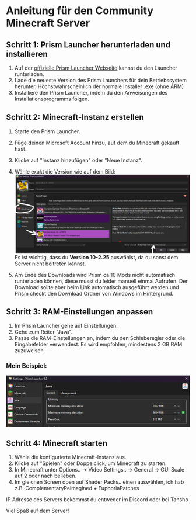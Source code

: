 # Anleitung für den Community Minecraft Server

## Schritt 1: Prism Launcher herunterladen und installieren
1. Auf der [offizielle Prism Launcher Webseite](https://prismlauncher.org/) kannst du den Launcher runterladen.
2. Lade die neueste Version des Prism Launchers für dein Betriebssystem herunter. Höchstwahrscheinlich der normale Installer .exe (ohne ARM)
3. Installiere den Prism Launcher, indem du den Anweisungen des Installationsprogramms folgen.

## Schritt 2: Minecraft-Instanz erstellen
1. Starte den Prism Launcher.
2. Füge deinen Microsoft Account hinzu, auf dem du Minecraft gekauft hast.
3. Klicke auf "Instanz hinzufügen" oder "Neue Instanz".
4. Wähle exakt die Version wie auf dem Bild:
![Minecraft Version Auswahl](./assets/MCversion.png)
Es ist wichtig, dass du **Version 10-2.25** auswählst, da du sonst dem Server nicht beitreten kannst.

5. Am Ende des Downloads wird Prism ca 10 Mods nicht automatisch runterladen können, diese musst du leider manuell einmal Aufrufen.
Der Download sollte aber beim Link automatisch ausgeführt werden und Prism checkt den Download Ordner von Windows im Hintergrund.

## Schritt 3: RAM-Einstellungen anpassen
1. Im Prism Launcher gehe auf Einstellungen.
2. Gehe zum Reiter "Java".
3. Passe die RAM-Einstellungen an, indem du den Schieberegler oder die Eingabefelder verwendest. Es wird empfohlen, mindestens 2 GB RAM zuzuweisen.
### Mein Beispiel:
![Minecraft Ram Verteilung](./assets/MCRam.png)

## Schritt 4: Minecraft starten
1. Wähle die konfigurierte Minecraft-Instanz aus.
2. Klicke auf "Spielen" oder Doppelclick, um Minecraft zu starten.
3. In Minecraft unter Options.. ->  Video Settings.. -> General -> GUI Scale auf 2 oder nach belieben.
4. Im gleichen Screen oben auf Shader Packs.. einen auswählen, ich hab z.B. ComplementaryReimagined + EuphoriaPatches

IP Adresse des Servers bekommst du entweder im Discord oder bei Tansho

Viel Spaß auf dem Server!